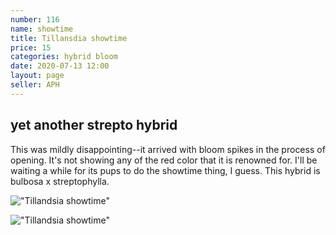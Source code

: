 ```yaml
---
number: 116
name: showtime
title: Tillansdia showtime
price: 15
categories: hybrid bloom
date: 2020-07-13 12:00
layout: page
seller: APH
---
```

## yet another strepto hybrid

This was mildly disappointing--it arrived with bloom spikes in the process of opening. It's not showing any of the red color that it is renowned for. I'll be waiting a while for its pups to do the showtime thing, I guess. This hybrid is bulbosa x streptophylla.

!["Tillandsia showtime"](/i/IMG_0271.jpeg "Tillandsia showtime")

!["Tillandsia showtime"](/i/IMG_0272.jpeg "Tillandsia showtime")

